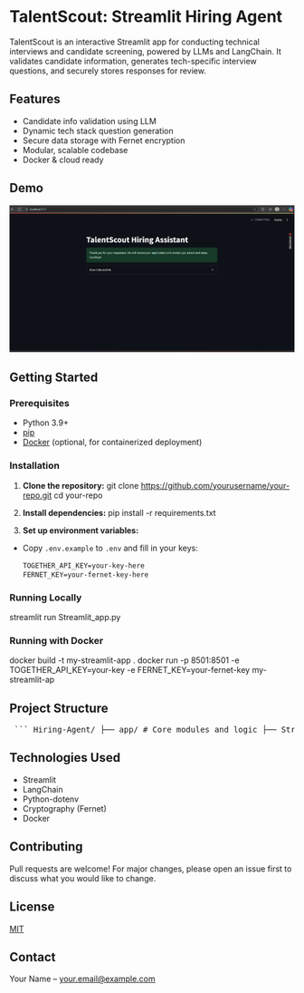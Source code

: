# TalentScout: Streamlit Hiring Agent

TalentScout is an interactive Streamlit app for conducting technical interviews and candidate screening, powered by LLMs and LangChain. It validates candidate information, generates tech-specific interview questions, and securely stores responses for review.

## Features

- Candidate info validation using LLM
- Dynamic tech stack question generation
- Secure data storage with Fernet encryption
- Modular, scalable codebase
- Docker & cloud ready

## Demo

![screenshot](image.png) <!-- Add a screenshot of your app here -->

## Getting Started

### Prerequisites

- Python 3.9+
- [pip](https://pip.pypa.io/en/stable/)
- [Docker](https://docs.docker.com/get-docker/) (optional, for containerized deployment)

### Installation

1. **Clone the repository:**
git clone https://github.com/yourusername/your-repo.git
cd your-repo

2. **Install dependencies:**
pip install -r requirements.txt

3. **Set up environment variables:**
- Copy `.env.example` to `.env` and fill in your keys:
  ```
  TOGETHER_API_KEY=your-key-here
  FERNET_KEY=your-fernet-key-here
  ```

### Running Locally

streamlit run Streamlit_app.py


### Running with Docker

docker build -t my-streamlit-app .
docker run -p 8501:8501
-e TOGETHER_API_KEY=your-key
-e FERNET_KEY=your-fernet-key
my-streamlit-ap

## Project Structure

<pre> ``` Hiring-Agent/ ├── app/ # Core modules and logic ├── Streamlit_app.py # Main Streamlit app ├── requirements.txt ├── Dockerfile ├── .env.example ├── .gitignore └── README.md ``` </pre>



## Technologies Used

- Streamlit
- LangChain
- Python-dotenv
- Cryptography (Fernet)
- Docker

## Contributing

Pull requests are welcome! For major changes, please open an issue first to discuss what you would like to change.

## License

[MIT](LICENSE)

## Contact

Your Name – [your.email@example.com](mailto:your.email@example.com)
